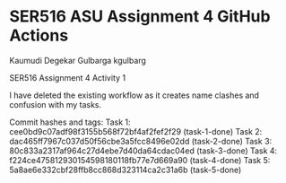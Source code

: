 # SER516 ASU Assignment 4 GitHub Actions

Kaumudi Degekar Gulbarga
kgulbarg

SER516 Assignment 4 Activity 1

I have deleted the existing workflow as it creates name clashes and confusion with my tasks.

Commit hashes and tags:
Task 1: cee0bd9c07adf98f3155b568f72bf4af2fef2f29 (task-1-done)
Task 2: dac465ff7967c037d50f56cbe3a5fcc8496e02dd (task-2-done)
Task 3: 80c833a2317af964c27d4ebe7d40da64cdac04ed (task-3-done)
Task 4: f224ce475812930154598180118fb77e7d669a90 (task-4-done)
Task 5: 5a8ae6e332cbf28ffb8cc868d323114ca2c31a6b (task-5-done)